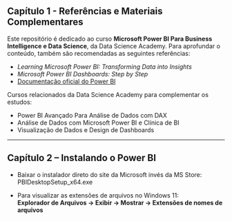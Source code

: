 ## Capítulo 1 - Referências e Materiais Complementares

Este repositório é dedicado ao curso **Microsoft Power BI Para Business Intelligence e Data Science**, da Data Science Academy. Para aprofundar o conteúdo, também são recomendadas as seguintes referências:

- *Learning Microsoft Power BI: Transforming Data into Insights*  
- *Microsoft Power BI Dashboards: Step by Step*  
- [Documentação oficial do Power BI](https://learn.microsoft.com/pt-br/power-bi)

Cursos relacionados da Data Science Academy para complementar os estudos:

- Power BI Avançado Para Análise de Dados com DAX  
- Análise de Dados com Microsoft Power BI e Clínica de BI  
- Visualização de Dados e Design de Dashboards

---

## Capítulo 2 – Instalando o Power BI

- Baixar o instalador direto do site da Microsoft invés da MS Store:
PBIDesktopSetup_x64.exe

- Para visualizar as extensões de arquivos no Windows 11:  
**Explorador de Arquivos → Exibir → Mostrar → Extensões de nomes de arquivos**
